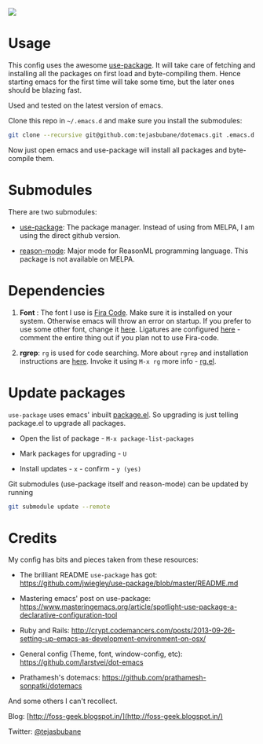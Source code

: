 [![](https://img.shields.io/badge/emacs-config-brightgreen.svg)](https://github.com/tejasbubane/dotemacs)


# Usage

This config uses the awesome [use-package](https://github.com/jwiegley/use-package).
It will take care of fetching and installing all the packages on first load and byte-compiling them.
Hence starting emacs for the first time will take some time, but the later ones should be blazing fast.

Used and tested on the latest version of emacs.

Clone this repo in `~/.emacs.d` and make sure you install the submodules:

```sh
git clone --recursive git@github.com:tejasbubane/dotemacs.git .emacs.d
```

Now just open emacs and use-package will install all packages and byte-compile them.


# Submodules

There are two submodules:

* [use-package](https://github.com/jwiegley/use-package): The package manager. Instead of using from MELPA, I am using the direct github version.

* [reason-mode](https://github.com/reasonml-editor/reason-mode): Major mode for ReasonML programming language. This package is not available on MELPA.


# Dependencies

1. **Font** : The font I use is [Fira Code](https://github.com/tonsky/FiraCode).
   Make sure it is installed on your system.
   Otherwise emacs will throw an error on startup.
   If you prefer to use some other font, change it [here](/config/theme-font-config.el).
   Ligatures are configured [here](/config/fira-code-setup.el) - comment the entire thing out
   if you plan not to use Fira-code.


2. **rgrep**: `rg` is used for code searching. More about `rgrep` and installation instructions are
   [here](https://github.com/BurntSushi/ripgrep).
   Invoke it using `M-x rg` more info - [rg.el](https://github.com/Wilfred/ag.el).


# Update packages

`use-package` uses emacs' inbuilt [package.el](http://wikemacs.org/wiki/Package.el).
So upgrading is just telling package.el to upgrade all packages.

* Open the list of package - `M-x package-list-packages`

* Mark packages for upgrading - `U`

* Install updates - `x` - confirm - `y (yes)`

Git submodules (use-package itself and reason-mode) can be updated by running

```sh
git submodule update --remote
```


# Credits

My config has bits and pieces taken from these resources:

* The brilliant README `use-package` has got:
https://github.com/jwiegley/use-package/blob/master/README.md

* Mastering emacs' post on use-package:
https://www.masteringemacs.org/article/spotlight-use-package-a-declarative-configuration-tool

* Ruby and Rails:
http://crypt.codemancers.com/posts/2013-09-26-setting-up-emacs-as-development-environment-on-osx/

* General config (Theme, font, window-config, etc):
https://github.com/larstvei/dot-emacs

* Prathamesh's dotemacs:
https://github.com/prathamesh-sonpatki/dotemacs

And some others I can't recollect.


Blog: [http://foss-geek.blogspot.in/](http://foss-geek.blogspot.in/)

Twitter: [@tejasbubane](https://twitter.com/tejasbubane)
